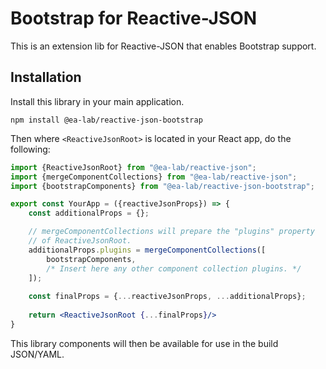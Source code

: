 # Bootstrap for Reactive-JSON

This is an extension lib for Reactive-JSON that enables Bootstrap support.

## Installation

Install this library in your main application.

```shell
npm install @ea-lab/reactive-json-bootstrap
```

Then where `<ReactiveJsonRoot>` is located in your React app, do the following:

```jsx
import {ReactiveJsonRoot} from "@ea-lab/reactive-json";
import {mergeComponentCollections} from "@ea-lab/reactive-json";
import {bootstrapComponents} from "@ea-lab/reactive-json-bootstrap";

export const YourApp = ({reactiveJsonProps}) => {
    const additionalProps = {};

    // mergeComponentCollections will prepare the "plugins" property
    // of ReactiveJsonRoot.
    additionalProps.plugins = mergeComponentCollections([
        bootstrapComponents,
        /* Insert here any other component collection plugins. */
    ]);
    
    const finalProps = {...reactiveJsonProps, ...additionalProps};
    
    return <ReactiveJsonRoot {...finalProps}/>
}
```

This library components will then be available for use in the build JSON/YAML.
